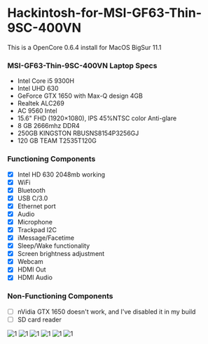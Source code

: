 # Hackintosh-for-MSI-GF63-Thin-9SC-400VN

This is a OpenCore 0.6.4 install for MacOS BigSur 11.1

### MSI-GF63-Thin-9SC-400VN Laptop Specs
- Intel Core i5 9300H
- Intel UHD 630
- GeForce GTX 1650 with Max-Q design 4GB
- Realtek ALC269 
- AC 9560 Intel
- 15.6" FHD (1920×1080), IPS 45%NTSC color Anti-glare
- 8 GB 2666mhz DDR4
- 250GB KINGSTON RBUSNS8154P3256GJ
- 120 GB TEAM T2535T120G

### Functioning Components 

- [x] Intel HD 630 2048mb working
- [x] WiFi
- [x] Bluetooth
- [x] USB C/3.0 
- [x] Ethernet port
- [x] Audio 
- [x] Microphone
- [x] Trackpad I2C
- [x] iMessage/Facetime
- [x] Sleep/Wake functionality
- [x] Screen brightness adjustment
- [x] Webcam
- [x] HDMI Out
- [x] HDMI Audio

### Non-Functioning Components

- [ ] nVidia GTX 1650 doesn't work, and I've disabled it in my build
- [ ] SD card reader

![1](https://github.com/baooshacker/Hackintosh-for-MSI-GF63-Thin-9SC-400VN/blob/master/Screen%20Shot/LWScreenShot%202020-12-23%20at%201.08.24%20PM.png)
![1](https://github.com/baooshacker/Hackintosh-for-MSI-GF63-Thin-9SC-400VN/blob/master/Screen%20Shot/Screen%20Shot%202020-12-23%20at%2023.49.39.png)
![1](https://github.com/baooshacker/Hackintosh-for-MSI-GF63-Thin-9SC-400VN/blob/master/Screen%20Shot/Screen%20Shot%202020-12-23%20at%2023.17.30.png)
![1](https://github.com/baooshacker/Hackintosh-for-MSI-GF63-Thin-9SC-400VN/blob/master/Screen%20Shot/Screen%20Shot%202020-12-23%20at%2023.21.00.png)
![1](https://github.com/baooshacker/Hackintosh-for-MSI-GF63-Thin-9SC-400VN/blob/master/Screen%20Shot/Screen%20Shot%202020-12-23%20at%2023.22.49.png)
![1](https://github.com/baooshacker/Hackintosh-for-MSI-GF63-Thin-9SC-400VN/blob/master/Screen%20Shot/Screen%20Shot%202020-12-23%20at%2023.46.37.png)